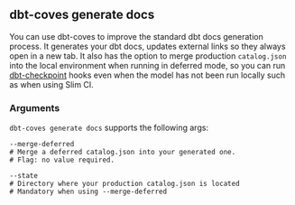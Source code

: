 ## dbt-coves generate docs

You can use dbt-coves to improve the standard dbt docs generation process. It generates your dbt docs, updates external links so they always open in a new tab. It also has the option to merge production `catalog.json` into the local environment when running in deferred mode, so you can run [dbt-checkpoint](https://github.com/dbt-checkpoint/dbt-checkpoint) hooks even when the model has not been run locally such as when using Slim CI.

### Arguments

`dbt-coves generate docs` supports the following args:

```console
--merge-deferred
# Merge a deferred catalog.json into your generated one.
# Flag: no value required.
```

```
--state
# Directory where your production catalog.json is located
# Mandatory when using --merge-deferred
```
